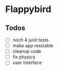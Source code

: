 # Flappybird

## Todos

- [ ]  noch 4 junit tests
- [ ]  make app resizable
- [ ]  cleanup code
- [ ] fix physics
- [ ] user interface
